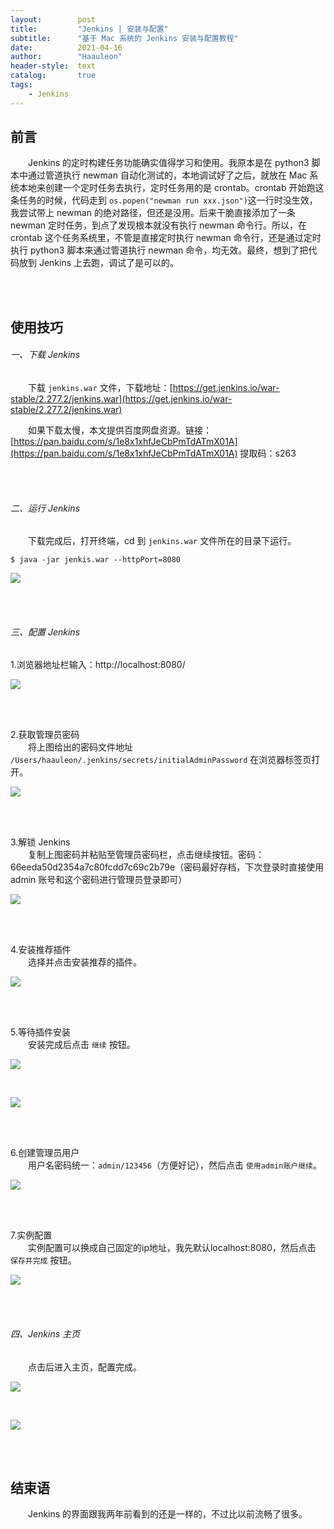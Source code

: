 ```yaml
---
layout:        post
title:         "Jenkins | 安装与配置"
subtitle:      "基于 Mac 系统的 Jenkins 安装与配置教程"
date:          2021-04-16
author:        "Haauleon"
header-style:  text
catalog:       true
tags:
    - Jenkins
---
```


## 前言
&emsp;&emsp;Jenkins 的定时构建任务功能确实值得学习和使用。我原本是在 python3 脚本中通过管道执行 newman 自动化测试的，本地调试好了之后，就放在 Mac 系统本地来创建一个定时任务去执行，定时任务用的是 crontab。crontab 开始跑这条任务的时候，代码走到 `os.popen("newman run xxx.json")`这一行时没生效，我尝试带上 newman 的绝对路径，但还是没用。后来干脆直接添加了一条 newman 定时任务，到点了发现根本就没有执行 newman 命令行。所以，在 crontab 这个任务系统里，不管是直接定时执行 newman 命令行，还是通过定时执行 python3 脚本来通过管道执行 newman 命令，均无效。最终，想到了把代码放到 Jenkins 上去跑，调试了是可以的。         

<br><br>

## 使用技巧
###### 一、下载 Jenkins 
&emsp;&emsp;下载 `jenkins.war` 文件，下载地址：[https://get.jenkins.io/war-stable/2.277.2/jenkins.war](https://get.jenkins.io/war-stable/2.277.2/jenkins.war)         

&emsp;&emsp;如果下载太慢，本文提供百度网盘资源。链接：[https://pan.baidu.com/s/1e8x1xhfJeCbPmTdATmX01A](https://pan.baidu.com/s/1e8x1xhfJeCbPmTdATmX01A) 提取码：s263 

<br><br>

###### 二、运行 Jenkins
&emsp;&emsp;下载完成后，打开终端，cd 到 `jenkins.war` 文件所在的目录下运行。                 

```
$ java -jar jenkis.war --httpPort=8080
```

![](\haauleon\img\in-post\post-jenkins\2021-04-16-jenkins-1.jpg)       

<br><br>

###### 三、配置 Jenkins
1.浏览器地址栏输入：http://localhost:8080/       

![](\haauleon\img\in-post\post-jenkins\2021-04-16-jenkins-2.jpg)       

<br><br>

2.获取管理员密码        
&emsp;&emsp;将上图给出的密码文件地址 `/Users/haauleon/.jenkins/secrets/initialAdminPassword` 在浏览器标签页打开。          

![](\haauleon\img\in-post\post-jenkins\2021-04-16-jenkins-3.jpg)       

<br><br>

3.解锁 Jenkins        
&emsp;&emsp;复制上图密码并粘贴至管理员密码栏，点击继续按钮。密码：66eeda50d2354a7c80fcdd7c69c2b79e（密码最好存档，下次登录时直接使用 admin 账号和这个密码进行管理员登录即可）                  

![](\haauleon\img\in-post\post-jenkins\2021-04-16-jenkins-4.jpg)      

<br><br>

4.安装推荐插件         
&emsp;&emsp;选择并点击安装推荐的插件。       

![](\haauleon\img\in-post\post-jenkins\2021-04-16-jenkins-5.jpg)      

<br><br>

5.等待插件安装          
&emsp;&emsp;安装完成后点击 `继续` 按钮。           

![](\haauleon\img\in-post\post-jenkins\2021-04-16-jenkins-6.jpg)       

<br>

![](\haauleon\img\in-post\post-jenkins\2021-04-16-jenkins-7.jpg)          

<br><br>

6.创建管理员用户        
&emsp;&emsp;用户名密码统一：`admin/123456`（方便好记），然后点击 `使用admin账户继续`。         

![](\haauleon\img\in-post\post-jenkins\2021-04-16-jenkins-8.jpg)         

<br><br>

7.实例配置       
&emsp;&emsp;实例配置可以换成自己固定的ip地址，我先默认localhost:8080，然后点击 `保存并完成` 按钮。          

![](\haauleon\img\in-post\post-jenkins\2021-04-16-jenkins-9.jpg)        

<br><br>

###### 四、Jenkins 主页
&emsp;&emsp;点击后进入主页，配置完成。      

![](\haauleon\img\in-post\post-jenkins\2021-04-16-jenkins-10.jpg)        

<br> 

![](\haauleon\img\in-post\post-jenkins\2021-04-16-jenkins-11.jpg)      

<br><br>

## 结束语
&emsp;&emsp;Jenkins 的界面跟我两年前看到的还是一样的，不过比以前流畅了很多。